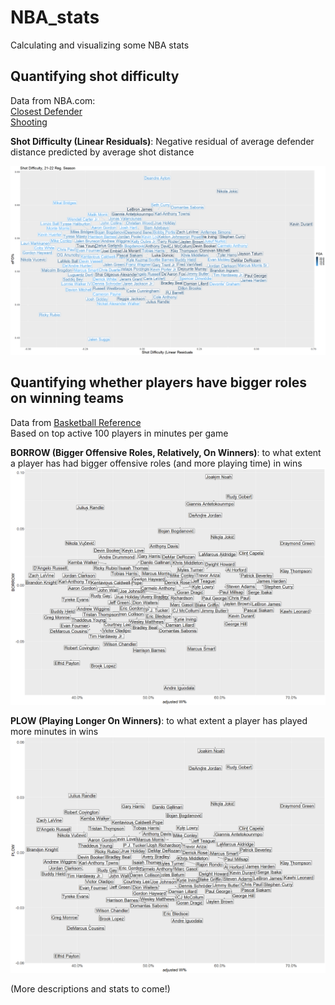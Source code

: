 # NBA_stats
Calculating and visualizing some NBA stats

## Quantifying shot difficulty
Data from NBA.com: <br>
[Closest Defender](https://www.nba.com/stats/players/shots-closest-defender)  <br>
[Shooting](https://www.nba.com/stats/players/shooting) <br>

**Shot Difficulty (Linear Residuals)**: Negative residual of average defender distance predicted by average shot distance

![This is an image](https://raw.githubusercontent.com/sheng-fu/NBA_stats/main/shot_difficulty.png)


## Quantifying whether players have bigger roles on winning teams
Data from [Basketball Reference](https://www.basketball-reference.com/) <br>
Based on top active 100 players in minutes per game

**BORROW (Bigger Offensive Roles, Relatively, On Winners)**: 
to what extent a player has had bigger offensive roles (and more playing time) in wins
![This is an image](https://raw.githubusercontent.com/sheng-fu/NBA_stats/main/BORROW.png)

**PLOW (Playing Longer On Winners)**: 
to what extent a player has played more minutes in wins
![This is an image](https://raw.githubusercontent.com/sheng-fu/NBA_stats/main/PLOW.png)



(More descriptions and stats to come!)
